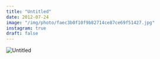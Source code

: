 ```yaml
---
title: "Untitled"
date: 2012-07-24
image: "/img/photo/faec3b0f10f9b82714ce87ce69f51427.jpg"
instagram: true
draft: false
---
```


![Untitled](/img/photo/faec3b0f10f9b82714ce87ce69f51427.jpg)
